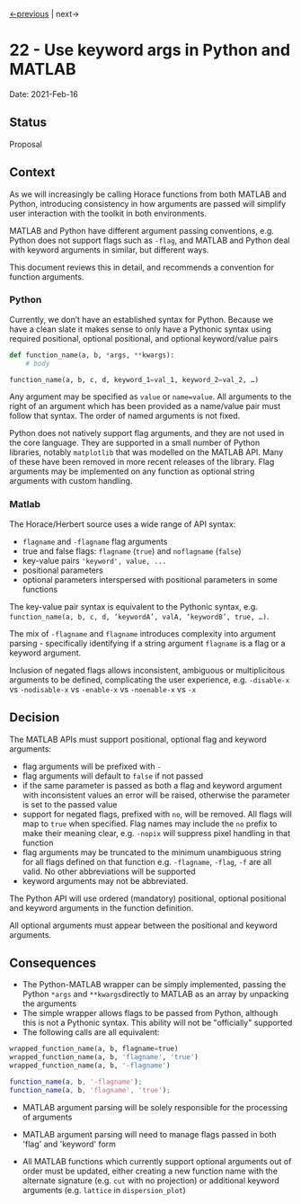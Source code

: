 [<-previous](./0021-errors-and-warnings.md) |
next->

# 22 - Use keyword args in Python and MATLAB

Date: 2021-Feb-16

## Status

Proposal

## Context

As we will increasingly be calling Horace functions from both MATLAB and Python,
introducing consistency in how arguments are passed will simplify user interaction with the toolkit in both environments. 

MATLAB and Python have different argument passing conventions,
e.g. Python does not support flags such as `-flag`,
and MATLAB and Python deal with keyword arguments in similar, but different ways. 

This document reviews this in detail, and recommends a convention for function arguments.


### Python

Currently, we don’t have an established syntax for Python. Because we have a clean slate it makes sense to only have a Pythonic syntax using required positional, optional positional, and optional keyword/value pairs

```python
def function_name(a, b, *args, **kwargs):
	# body

function_name(a, b, c, d, keyword_1=val_1, keyword_2=val_2, …)
```
Any argument may be specified as `value` or `name=value`.
All arguments to the right of an argument which has been provided as a name/value pair must follow that syntax.
The order of named arguments is not fixed.

Python does not natively support flag arguments, and they are not used in the core language. They are supported in a small number of Python libraries, notably `matplotlib` that was modelled on the MATLAB API. Many of these have been removed in more recent releases of the library. Flag arguments may be implemented on any function as optional string arguments with custom handling.


### Matlab

The Horace/Herbert source uses a wide range of API syntax:

- `flagname` and `-flagname` flag arguments
- true and false flags: `flagname` (`true`) and `noflagname` (`false`)
- key-value pairs `'keyword', value, ...`
- positional parameters
- optional parameters interspersed with positional parameters in some functions

The key-value pair syntax is equivalent to the Pythonic syntax, e.g. `function_name(a, b, c, d, ‘keywordA’, valA, ‘keywordB’, true, …)`.

The mix of `-flagname` and `flagname` introduces complexity into argument parsing - specifically identifying if a string argument `flagname` is a flag or a keyword argument.

Inclusion of negated flags allows inconsistent, ambiguous or multiplicitous arguments to be defined, complicating the user experience, e.g. `-disable-x` vs `-nodisable-x` vs `-enable-x` vs `-noenable-x` vs `-x`

## Decision

The MATLAB APIs must support positional, optional flag and keyword arguments:

- flag arguments will be prefixed with `-`
- flag arguments will default to `false` if not passed
- if the same parameter is passed as both a flag and keyword argument with inconsistent values an error will be raised, otherwise the parameter is set to the passed value
- support for negated flags, prefixed with `no`, will be removed. All flags will map to `true` when specified. Flag names may include the `no` prefix to make their meaning clear, e.g. `-nopix` will suppress pixel handling in that function
- flag arguments may be truncated to the minimum unambiguous string for all flags defined on that function e.g. `-flagname`, `-flag`, `-f` are all valid. No other abbreviations will be supported
- keyword arguments may not be abbreviated.

The Python API will use ordered (mandatory) positional, optional positional and keyword arguments in the function definition.

All optional arguments must appear between the positional and keyword arguments.


## Consequences

- The Python-MATLAB wrapper can be simply implemented, passing the Python `*args` and `**kwargs`directly to MATLAB as an array by unpacking the arguments
- The simple wrapper allows flags to be passed from Python, although this is not a Pythonic syntax. This ability will not be "officially" supported
- The following calls are all equivalent:
```python
wrapped_function_name(a, b, flagname=true)
wrapped_function_name(a, b, 'flagname', 'true')
wrapped_function_name(a, b, '-flagname')
```
```matlab
function_name(a, b, '-flagname');
function_name(a, b, 'flagname', 'true');
```

- MATLAB argument parsing will be solely responsible for the processing of arguments

- MATLAB argument parsing will need to manage flags passed in both 'flag' and 'keyword' form

- All MATLAB functions which currently support optional arguments out of order must be updated, either creating a new function name with the alternate signature (e.g. `cut` with no projection) or additional keyword arguments (e.g. `lattice` in `dispersion_plot`)
